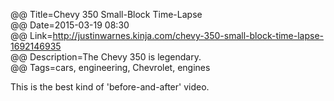 @@ Title=Chevy 350 Small-Block Time-Lapse  
@@ Date=2015-03-19 08:30  
@@ Link=http://justinwarnes.kinja.com/chevy-350-small-block-time-lapse-1692146935  
@@ Description=The Chevy 350 is legendary.  
@@ Tags=cars, engineering, Chevrolet, engines    

This is the best kind of 'before-and-after' video.